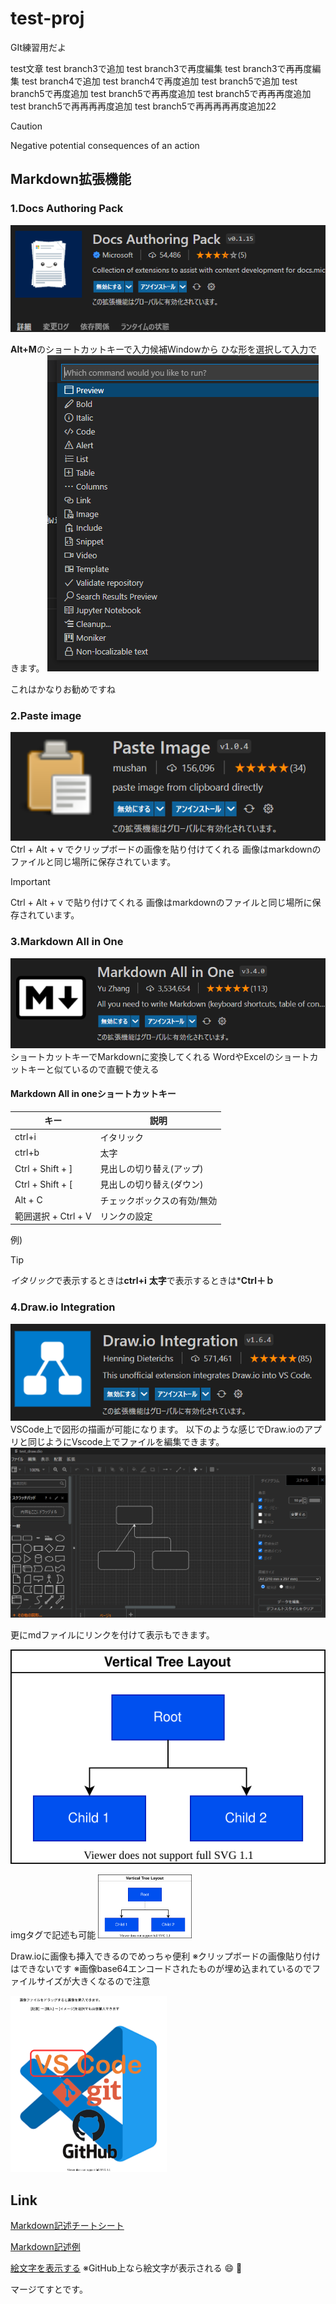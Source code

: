 # test-proj
GIt練習用だよ

test文章
test branch3で追加
test branch3で再度編集
test branch3で再再度編集
test branch4で追加
test branch4で再度追加
test branch5で追加
test branch5で再度追加
test branch5で再再度追加
test branch5で再再再度追加
test branch5で再再再再度追加
test branch5で再再再再再度追加22






> [!CAUTION]
> Negative potential consequences of an action

## Markdown拡張機能
### 1.Docs Authoring Pack
![Docs Authoring Pack](2022-01-12-17-06-29.png)

**Alt+M**のショートカットキーで入力候補Windowから
ひな形を選択して入力できます。
![](2022-01-12-16-03-23.png)

これはかなりお勧めですね

### 2.Paste image
![](2022-01-12-17-13-45.png)
Ctrl + Alt + v でクリップボードの画像を貼り付けてくれる
画像はmarkdownのファイルと同じ場所に保存されています。
> [!IMPORTANT]
> Ctrl + Alt + v で貼り付けてくれる
> 画像はmarkdownのファイルと同じ場所に保存されています。

### 3.Markdown All in One
![](2022-01-12-17-18-20.png)
ショートカットキーでMarkdownに変換してくれる
WordやExcelのショートカットキーと似ているので直観で使える
#### Markdown All in oneショートカットキー

|キー  |説明  |
|---------|---------|
|ctrl+i               |イタリック         |
|ctrl+b               |太字         |
|Ctrl + Shift + ]     |見出しの切り替え(アップ)|
|Ctrl + Shift + [     |見出しの切り替え(ダウン)|
|Alt + C	          |チェックボックスの有効/無効|
|範囲選択 + Ctrl + V   |リンクの設定|

例)
> [!TIP]
> *イタリック*で表示するときは**ctrl+i**
**太字**で表示するときは***Ctrl＋ｂ**

### 4.Draw.io Integration
![](2022-01-14-12-03-32.png)
VSCode上で図形の描画が可能になります。
以下のような感じでDraw.ioのアプリと同じようにVscode上でファイルを編集できます。
![](2022-01-14-12-06-00.png)

更にmdファイルにリンクを付けて表示もできます。

![図形2](test_draw2.drawio.svg)

imgタグで記述も可能
<img width="150" src="test_draw2.drawio.svg">


Draw.ioに画像も挿入できるのでめっちゃ便利
※クリップボードの画像貼り付けはできないです
※画像base64エンコードされたものが埋め込まれているのでファイルサイズが大きくなるので注意

<img width="250" src="test_draw_img.drawio.svg">










## Link

[Markdown記述チートシート](https://code-enj.app/post/2021-07-28-markdown-cheatsheet/)

[Markdown記述例](https://xn--qiita-gn5m736f.com/tbpgr/items/989c6badefff69377da7)

[絵文字を表示する](https://www.webfx.com/tools/emoji-cheat-sheet/)
※GitHub上なら絵文字が表示される
:smile:
:triumph:


マージてすとです。
